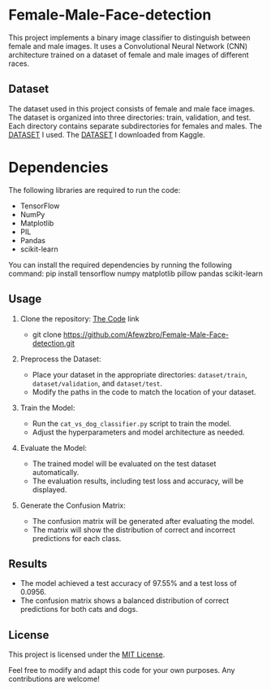 # Female-Male-Face-detection

This project implements a binary image classifier to distinguish between female and male images. 
It uses a Convolutional Neural Network (CNN) architecture trained on a dataset of female and male images of different races.

## Dataset

The dataset used in this project consists of female and male face images. 
The dataset is organized into three directories: train, validation, and test. 
Each directory contains separate subdirectories for females and males.
The [DATASET](https://drive.google.com/drive/folders/1TkGfbKsMEL380bDS1VGmhBGc95xNr7bq?usp=sharing) I used.
The [DATASET](https://www.kaggle.com/datasets/ashwingupta3012/male-and-female-faces-dataset) I downloaded from Kaggle.

# Dependencies

The following libraries are required to run the code:

- TensorFlow
- NumPy
- Matplotlib
- PIL
- Pandas
- scikit-learn

You can install the required dependencies by running the following command: pip install tensorflow numpy matplotlib pillow pandas scikit-learn


## Usage

1. Clone the repository: [The Code](https://github.com/Afewzbro/Female-Male-Face-detection) link
   - git clone https://github.com/Afewzbro/Female-Male-Face-detection.git

2. Preprocess the Dataset:
   - Place your dataset in the appropriate directories: `dataset/train`, `dataset/validation`, and `dataset/test`.
   - Modify the paths in the code to match the location of your dataset.

3. Train the Model:
   - Run the `cat_vs_dog_classifier.py` script to train the model.
   - Adjust the hyperparameters and model architecture as needed.

4. Evaluate the Model:
   - The trained model will be evaluated on the test dataset automatically.
   - The evaluation results, including test loss and accuracy, will be displayed.

5. Generate the Confusion Matrix:
   - The confusion matrix will be generated after evaluating the model.
   - The matrix will show the distribution of correct and incorrect predictions for each class.

## Results

- The model achieved a test accuracy of 97.55% and a test loss of 0.0956.
- The confusion matrix shows a balanced distribution of correct predictions for both cats and dogs.

## License

This project is licensed under the [MIT License](LICENSE).

Feel free to modify and adapt this code for your own purposes. Any contributions are welcome!


